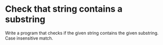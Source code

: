 # Check that string contains a substring
Write a program that checks if the given string contains the given substring. Case insensitive match.